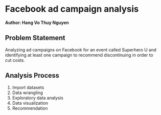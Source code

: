 # Facebook ad campaign analysis
**Author: Hang Vo Thuy Nguyen**
## Problem Statement
Analyzing ad campaigns on Facebook for an event called Superhero U and identifying at least one campaign to recommend discontinuing in order to cut costs.
## Analysis Process
1. Import datasets
2. Data wrangling
3. Exploratory data analysis
4. Data visualization
5. Recommendation
